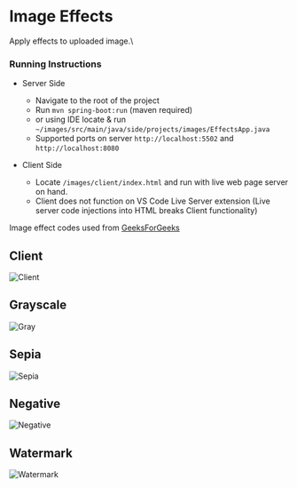 # Image Effects 

Apply effects to uploaded image.\
### Running Instructions
* Server Side
  * Navigate to the root of the project 
  * Run `mvn spring-boot:run` (maven required)
  * or using IDE locate & run `~/images/src/main/java/side/projects/images/EffectsApp.java`
  * Supported ports on server `http://localhost:5502` and `http://localhost:8080` 
  
  
* Client Side
  * Locate `/images/client/index.html` and run with live web page server on hand.
  * Client does not function on VS Code Live Server extension (Live server code injections into HTML breaks Client functionality)


Image effect codes used from [GeeksForGeeks](https://www.geeksforgeeks.org/image-processing-java-set-1-read-write/?ref=lbp)

## Client
![Client](img/client.png)
## Grayscale
![Gray](img/grayscale.jpg)
## Sepia
![Sepia](img/sepia.jpg)
## Negative
![Negative](img/negative.jpg)
## Watermark
![Watermark](img/watermark.jpg)
